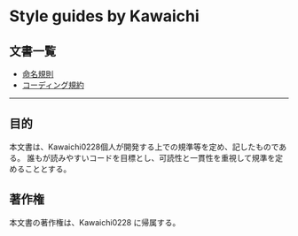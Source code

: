 # Style guides by Kawaichi

## 文書一覧

- [命名規則](naming-convention.md)
- [コーディング規約](coding-convention.md)

---

## 目的

本文書は、Kawaichi0228個人が開発する上での規準等を定め、記したものである。
誰もが読みやすいコードを目標とし、可読性と一貫性を重視して規準を定めることとする。

## 著作権

本文書の著作権は、Kawaichi0228 に帰属する。
